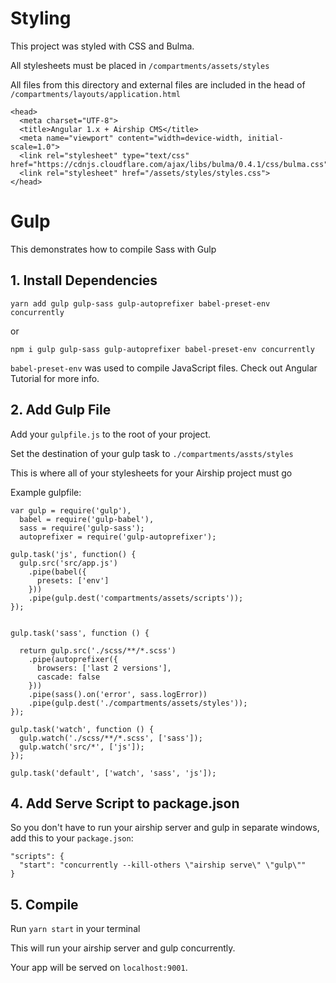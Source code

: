 # Styling
This project was styled with CSS and Bulma.

All stylesheets must be placed in `/compartments/assets/styles`

All files from this directory and external files are included in the head of `/compartments/layouts/application.html`
```
<head>  
  <meta charset="UTF-8">  
  <title>Angular 1.x + Airship CMS</title>  
  <meta name="viewport" content="width=device-width, initial-scale=1.0">  
  <link rel="stylesheet" type="text/css" href="https://cdnjs.cloudflare.com/ajax/libs/bulma/0.4.1/css/bulma.css">  
  <link rel="stylesheet" href="/assets/styles/styles.css">  
</head>
```

# Gulp
This demonstrates how to compile Sass with Gulp

## 1. Install Dependencies
```
yarn add gulp gulp-sass gulp-autoprefixer babel-preset-env concurrently
```
or
```
npm i gulp gulp-sass gulp-autoprefixer babel-preset-env concurrently
```

`babel-preset-env` was used to compile JavaScript files. Check out Angular Tutorial for more info.

## 2. Add Gulp File
Add your `gulpfile.js` to the root of your project.

Set the destination of your gulp task to `./compartments/assts/styles`

This is where all of your stylesheets for your Airship project must go

Example gulpfile:

```
var gulp = require('gulp'),
  babel = require('gulp-babel'),
  sass = require('gulp-sass');
  autoprefixer = require('gulp-autoprefixer');

gulp.task('js', function() {
  gulp.src('src/app.js')
    .pipe(babel({
      presets: ['env']
    }))
    .pipe(gulp.dest('compartments/assets/scripts'));
});


gulp.task('sass', function () {

  return gulp.src('./scss/**/*.scss')
    .pipe(autoprefixer({
      browsers: ['last 2 versions'],
      cascade: false
    }))
    .pipe(sass().on('error', sass.logError))
    .pipe(gulp.dest('./compartments/assets/styles'));
});

gulp.task('watch', function () {
  gulp.watch('./scss/**/*.scss', ['sass']);
  gulp.watch('src/*', ['js']);
});

gulp.task('default', ['watch', 'sass', 'js']);
```

## 4. Add Serve Script to package.json

So you don't have to run your airship server and gulp in separate windows, add this to your `package.json`:

```
"scripts": {
  "start": "concurrently --kill-others \"airship serve\" \"gulp\""
}
```

## 5. Compile

Run `yarn start` in your terminal

This will run your airship server and gulp concurrently.

Your app will be served on `localhost:9001`.
